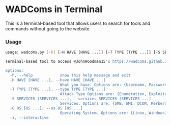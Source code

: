 # WADComs in Terminal

This is a terminal-based tool that allows users to search for tools and commands without going to the website.


### Usage
```bash
usage: wadcoms.py [-h] [-H HAVE [HAVE ...]] [-T TYPE [TYPE ...]] [-S SERVICES [SERVICES ...]] [-O OS [OS ...]] [-i]

Terminal-based tool to access @JohnWoodman15's https://wadcoms.github.io/

options:
  -h, --help            show this help message and exit
  -H HAVE [HAVE ...], --have HAVE [HAVE ...]
                        What you have. Options are: {Username, Password, No Creds, Hash, TGS, TGT, PFX, Shell}
  -T TYPE [TYPE ...], --type TYPE [TYPE ...]
                        Attack Type Options are: {Enumeration, Exploitation, Persistence, Privilege Escalation}
  -S SERVICES [SERVICES ...], --services SERVICES [SERVICES ...]
                        Services. Options are: {SMB, WMI, DCOM, Kerberos, RPC, LDAP, NTLM}
  -O OS [OS ...], --os OS [OS ...]
                        Operating System. Options are: {Linux, Windows}
  -i, --interactive
```
